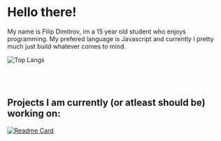 # Hello there!

My name is Filip Dimitrov, im a 15 year old student who enjoys programming. My prefered language is Javascript and currently I pretty much just build whatever comes to mind.

![Top Langs](https://github-readme-stats.vercel.app/api/top-langs/?username=FilipDimitrov10&layout=compact&theme=prussian&langs_count=6&border_radius=12&hide_border=true&custom_title=Woah!)

<br/>
<br/>

## Projects I am currently (or atleast should be) working on: 
[![Readme Card](https://github-readme-stats.vercel.app/api/pin/?username=FilipDimitrov10&repo=Stilyze&theme=prussian&hide_border=true)](https://github.com/FilipDimitrov10/Lotto-gen)
